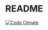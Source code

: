 # README
[![Code Climate](https://codeclimate.com/github/STCTbone/basic_crud_actions/badges/gpa.svg)](https://codeclimate.com/github/STCTbone/basic_crud_actions)


